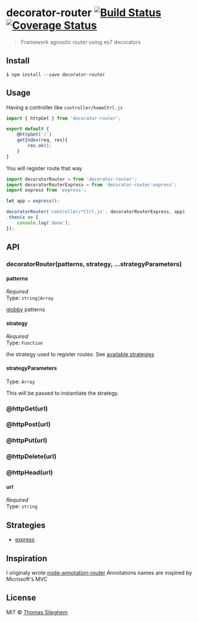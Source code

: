 # decorator-router [![Build Status](https://travis-ci.org/mastilver/decorator-router.svg?branch=master)](https://travis-ci.org/mastilver/decorator-router)[![Coverage Status](https://coveralls.io/repos/mastilver/decorator-router/badge.svg?branch=master&service=github)](https://coveralls.io/github/mastilver/decorator-router?branch=master)

> Framework agnostic router using es7 decorators


## Install

```
$ npm install --save decorator-router
```


## Usage

Having a controller like `controller/homeCtrl.js`

```js
import { httpGet } from 'decorator-router';

export default {
    @httpGet('/')
    getIndex(req, res){
        res.ok();
    }
}
```

You will register route that way

```js
import decoratorRouter = from 'decorator-router';
import decoratorRouterExpress = from 'decorator-router-express';
import express from 'express';

let app = express();

decoratorRouter('controller/*Ctrl.js', decoratorRouterExpress, app)
.then(x => {
    console.log('done');
});
```


## API

### decoratorRouter(patterns, strategy, ...strategyParameters)

#### patterns

*Required*  
Type: `string|Array`

[globby](https://github.com/sindresorhus/globby) patterns

#### strategy

*Required*  
Type: `Function`

the strategy used to register routes. See [available strategies](#strategies)

#### strategyParameters

Type: `Array`

This will be passed to instantiate the strategy.


### @httpGet(url)  
### @httpPost(url)  
### @httpPut(url)  
### @httpDelete(url)  
### @httpHead(url)  

#### url

*Required*  
Type: `string`


## Strategies

* [express](https://github.com/mastilver/decorator-router-express)


## Inspiration

I originaly wrote [node-annotation-router](https://github.com/mastilver/node-annotation-router)
Annotations names are inspired by Microsoft's MVC


## License

MIT © [Thomas Sileghem](https://mastilver.com)
